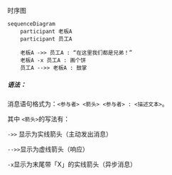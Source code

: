 时序图



```mermaid
sequenceDiagram
    participant 老板A
    participant 员工A

    老板A ->> 员工A : “在这里我们都是兄弟！”
    老板A -x 员工A : 画个饼
    员工A -->> 老板A : 鼓掌
```



















##### 语法：

消息语句格式为：`<参与者> <箭头> <参与者> : <描述文本>`。

其中 `<箭头>`的写法有：

`->>` 显示为实线箭头（主动发出消息）

`-->>`显示为虚线箭头（响应）

`-x`显示为末尾带「X」的实线箭头（异步消息）